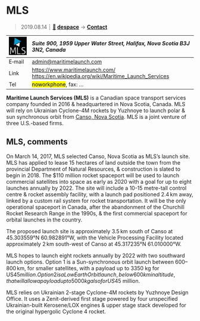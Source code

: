 # MLS
> 2019.08.14 ┊ **[🚀](../index/index.md) [despace](index.md)** → **[Contact](contact.md)**

|[![](f/contact/m/mls_logo1_thumb.jpg)](f/contact/m/mls_logo1.png)|*Suite 900, 1959 Upper Water Street, Halifax, Nova Scotia  B3J 3N2, Canada*|
|:--|:--|
|E‑mail| <admin@maritimelaunch.com> |
|Link| <https://www.maritimelaunch.com/><br> <https://en.wikipedia.org/wiki/Maritime_Launch_Services> |
|Tel| <mark>noworkphone</mark>, fax: … |

**Maritime Launch Services (MLS)** is a Canadian space transport services company founded in 2016 & headquartered in Nova Scotia, Canada. MLS will rely on Ukrainian Cyclone-4M rockets by Yuzhnoye to launch polar & sun synchronous orbit from [Canso, Nova Scotia](canso.md). MLS is a joint venture of three U.S.-based firms.


<p style="page-break-after:always"> </p>

## MLS, comments


On March 14, 2017, MLS selected Canso, Nova Scotia as MLS’s launch site. MLS has applied to lease 15 hectares of land outside the town from the provincial Department of Natural Resources, & construction is slated to begin in 2018. The $110 million rocket spaceport will be used to launch commercial satellites into space as early as 2020 with a goal for up to eight launches annually by 2022. The site will include a 10-15 metre-tall control centre & rocket assembly facility, with a launch pad positioned 2.4 km away, linked by a custom rail system for rocket transportation. It will be the only operational spaceport in Canada, after the abandonment of the Churchill Rocket Research Range in the 1990s, & the first commercial spaceport for orbital launches in the country.

The proposed launch site is approximately 3.5 km south of Canso at 45.303559°N 60.982891°W, with the Vehicle Processing Facility located approximately 2 km south-west of Canso at 45.317235°N 61.010000°W.

MLS hopes to launch eight rockets annually by 2022 with two southward launch options. Option 1 is a Sun-synchronous orbit launch between 600–800 km, for smaller satellites, with a payload up to 3350 kg for US$45 million. Option 2 is a Low Earth Orbit launch, below 600 km in altitude, that will allow a payload up to 5000 kg also for US$45 million.

MLS relies on Ukrainian 2-stage Cyclone-4M rockets by Yuzhnoye Design Office. It uses a Zenit-derived first stage powered by four unspecified Ukrainian-built Kerosene/LOX engines & upper stage stack developed for the original hypergolic Cyclone 4 rocket.

